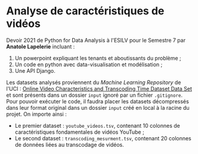 # Analyse de caractéristiques de vidéos

Devoir 2021 de Python for Data Analysis à l'ESILV pour le Semestre 7 par **Anatole Lapelerie** incluant :
1. Un powerpoint expliquant les tenants et aboutissants du problème ;
2. Un code en python avec data-visualisation et modélisation ;
3. Une API Django.

Les datasets analysés proviennent du *Machine Learning Repository* de l'UCI : [Online Video Characteristics and Transcoding Time Dataset Data Set](https://archive.ics.uci.edu/ml/datasets/Online+Video+Characteristics+and+Transcoding+Time+Dataset) et sont présents dans un dossier `input` ignoré par un fichier `.gitignore`. Pour pouvoir exécuter le code, il faudra placer les datasets décompressés dans leur format original dans un dossier `input` créé en local à la racine du projet. On importe ainsi :
* Le premier dataset : `youtube_videos.tsv`, contenant 10 colonnes de caractéristiques fondamentales de vidéos YouTube ;
* Le second dataset : `transcoding_mesurment.tsv`, contenant 20 colonnes de données liées au transcodage de vidéos.